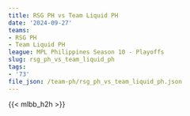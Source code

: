 ```yaml
---
title: RSG PH vs Team Liquid PH
date: '2024-09-27'
teams:
- RSG PH
- Team Liquid PH
league: MPL Philippines Season 10 - Playoffs
slug: rsg_ph_vs_team_liquid_ph
tags:
- '73'
file_json: /team-ph/rsg_ph_vs_team_liquid_ph.json
---
```


{{< mlbb_h2h >}}
